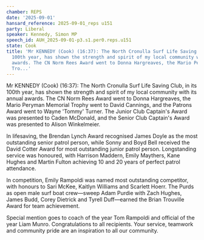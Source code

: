 ```yaml
---
chamber: REPS
date: '2025-09-01'
hansard_reference: 2025-09-01_reps u151
party: Liberal
speaker: Kennedy, Simon MP
speech_id: AUH_2025-09-01-p3.s1.per0.reps.u151
state: Cook
title: 'Mr KENNEDY (Cook) (16:37): The North Cronulla Surf Life Saving Club, in its
  100th year, has shown the strength and spirit of my local community with its annual
  awards. The CN Norm Rees Award went to Donna Hargreaves, the Mario Peryman Memorial
  Tro...'
---
```


Mr KENNEDY (Cook) (16:37): The North Cronulla Surf Life Saving Club, in its 100th year, has shown the strength and spirit of my local community with its annual awards. The CN Norm Rees Award went to Donna Hargreaves, the Mario Peryman Memorial Trophy went to David Cannings, and the Patrons Award went to Wayne 'Tommy' Turner. The Junior Club Captain's Award was presented to Caden McDonald, and the Senior Club Captain's Award was presented to Alison Winkelmeier.

In lifesaving, the Brendan Lynch Award recognised James Doyle as the most outstanding senior patrol person, while Sonny and Boyd Bell received the David Cotter Award for most outstanding junior patrol person. Longstanding service was honoured, with Harrison Maddern, Emily Maythers, Kane Hughes and Martin Fulton achieving 10 and 20 years of perfect patrol attendance.

In competition, Emily Rampoldi was named most outstanding competitor, with honours to Sari McKee, Kaitlyn Williams and Scarlett Hoerr. The Purds as open male surf boat crew—sweep Adam Purdie with Zach Hughes, James Budd, Corey Dietrick and Tyrell Duff—earned the Brian Trouville Award for team achievement.

Special mention goes to coach of the year Tom Rampoldi and official of the year Liam Munro. Congratulations to all recipients. Your service, teamwork and community pride are an inspiration to all our community.
